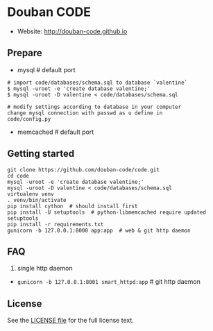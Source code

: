 Douban CODE
===========

* Website: <http://douban-code.github.io>

Prepare
-------
- mysql # default port

```
# import code/databases/schema.sql to database `valentine`
$ mysql -uroot -e 'create database valentine;'
$ mysql -uroot -D valentine < code/databases/schema.sql
```

```
# modify settings according to database in your computer
change mysql connection with passwd as u define in
code/config.py
```

- memcached # default port


Getting started
---------------

```
git clone https://github.com/douban-code/code.git
cd code
mysql -uroot -e 'create database valentine;'
mysql -uroot -D valentine < code/databases/schema.sql
virtualenv venv
. venv/bin/activate
pip install cython  # should install first
pip install -U setuptools  # python-libmemcached require updated setuptools
pip install -r requirements.txt
gunicorn -b 127.0.0.1:8000 app:app  # web & git http daemon
```

FAQ
----

1. single http daemon
 - `gunicorn -b 127.0.0.1:8001 smart_httpd:app` # git http daemon


License
-------
See the [LICENSE file](https://github.com/douban-code/code/blob/master/LICENSE) for the full license text.
